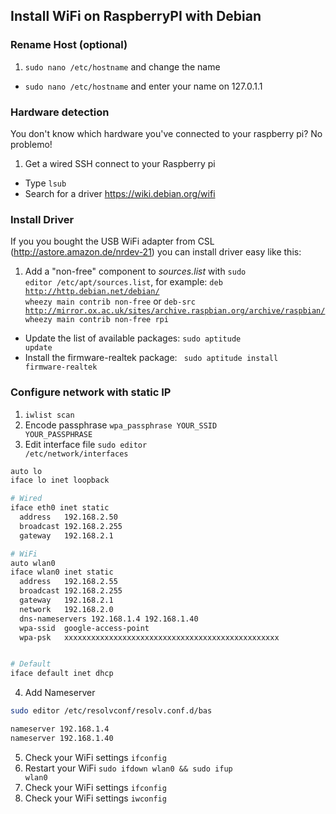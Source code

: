 ## Install WiFi on RaspberryPI with Debian


### Rename Host (optional)

1. <code>sudo nano /etc/hostname</code> and change the name
- <code>sudo nano /etc/hostname</code> and enter your name on 127.0.1.1

### Hardware detection
You don't know which hardware you've connected to your raspberry pi? No problemo!
1. Get a wired SSH connect to your Raspberry pi
- Type <code>lsub</code>
- Search for a driver https://wiki.debian.org/wifi

### Install Driver
If you you bought the USB WiFi adapter from CSL (http://astore.amazon.de/nrdev-21) you can install driver easy like this:
1. Add a "non-free" component to _sources.list_ with <code>sudo editor /etc/apt/sources.list</code>, for example: <code>deb http://http.debian.net/debian/ wheezy main contrib non-free</code> or <code>deb-src http://mirror.ox.ac.uk/sites/archive.raspbian.org/archive/raspbian/ wheezy main contrib non-free rpi</code>
- Update the list of available packages: <code>sudo aptitude update</code>
- Install the firmware-realtek package: <code> sudo aptitude install firmware-realtek</code>

### Configure network with static IP

1. <code>iwlist scan</code>
2. Encode passphrase <code>wpa_passphrase YOUR_SSID YOUR_PASSPHRASE</code>
3. Edit interface file <code>sudo editor /etc/network/interfaces</code>

```bash
auto lo
iface lo inet loopback

# Wired
iface eth0 inet static
  address   192.168.2.50
  broadcast 192.168.2.255
  gateway   192.168.2.1

# WiFi
auto wlan0
iface wlan0 inet static
  address   192.168.2.55
  broadcast 192.168.2.255
  gateway   192.168.2.1
  network   192.168.2.0  
  dns-nameservers 192.168.1.4 192.168.1.40
  wpa-ssid  google-access-point
  wpa-psk   xxxxxxxxxxxxxxxxxxxxxxxxxxxxxxxxxxxxxxxxxxxxxxxx


# Default
iface default inet dhcp
```
4. Add Nameserver
```bash
sudo editor /etc/resolvconf/resolv.conf.d/bas
```
```bash
nameserver 192.168.1.4
nameserver 192.168.1.40
```
5. Check your WiFi settings <code>ifconfig</code>
6. Restart your WiFi <code>sudo ifdown wlan0 && sudo ifup wlan0</code>
7. Check your WiFi settings <code>ifconfig</code>
8. Check your WiFi settings <code>iwconfig</code>

